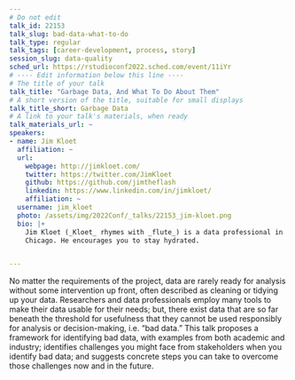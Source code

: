 ```yaml
---
# Do not edit
talk_id: 22153
talk_slug: bad-data-what-to-do
talk_type: regular
talk_tags: [career-development, process, story]
session_slug: data-quality
sched_url: https://rstudioconf2022.sched.com/event/11iYr
# ---- Edit information below this line ----
# The title of your talk
talk_title: "Garbage Data, And What To Do About Them"
# A short version of the title, suitable for small displays
talk_title_short: Garbage Data
# A link to your talk's materials, when ready
talk_materials_url: ~
speakers:
- name: Jim Kloet
  affiliation: ~
  url:
    webpage: http://jimkloet.com/
    twitter: https://twitter.com/JimKloet
    github: https://github.com/jimtheflash
    linkedin: https://www.linkedin.com/in/jimkloet/
    affiliation: ~
  username: jim_kloet
  photo: /assets/img/2022Conf/_talks/22153_jim-kloet.png
  bio: |+
    Jim Kloet (_Kloet_ rhymes with _flute_) is a data professional in
    Chicago. He encourages you to stay hydrated.


---
```


<!-- ABSTRACT ----
Please write abstract below. You may use simple markdown (links, code style, bold, italics)
-->

No matter the requirements of the project, data are rarely ready for analysis
without some intervention up front, often described as cleaning or tidying up
your data. Researchers and data professionals employ many tools to make their
data usable for their needs; but, there exist data that are so far beneath the
threshold for usefulness that they cannot be used responsibly for analysis or
decision-making, i.e. “bad data.” This talk proposes a framework for identifying
bad data, with examples from both academic and industry; identifies challenges
you might face from stakeholders when you identify bad data; and suggests
concrete steps you can take to overcome those challenges now and in the future.
